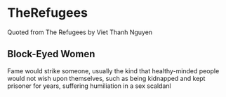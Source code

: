 # TheRefugees
Quoted from The Refugees by Viet Thanh Nguyen

## Block-Eyed Women

Fame would strike someone, usually the kind that healthy-minded people would not wish upon themselves, such as being kidnapped and kept prisoner for years, suffering humiliation in a sex scaldanl
<!--stackedit_data:
eyJoaXN0b3J5IjpbMTIwMzIyMjQwNF19
-->